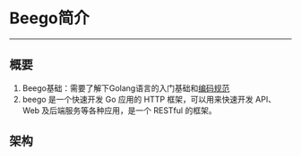 # Beego**简介**

---

## 概要

1. Beego基础：需要了解下Golang语言的入门基础和[编码规范](https://studygolang.com/articles/2059)
2. beego 是一个快速开发 Go 应用的 HTTP 框架，可以用来快速开发 API、Web 及后端服务等各种应用，是一个 RESTful 的框架。



## 架构





